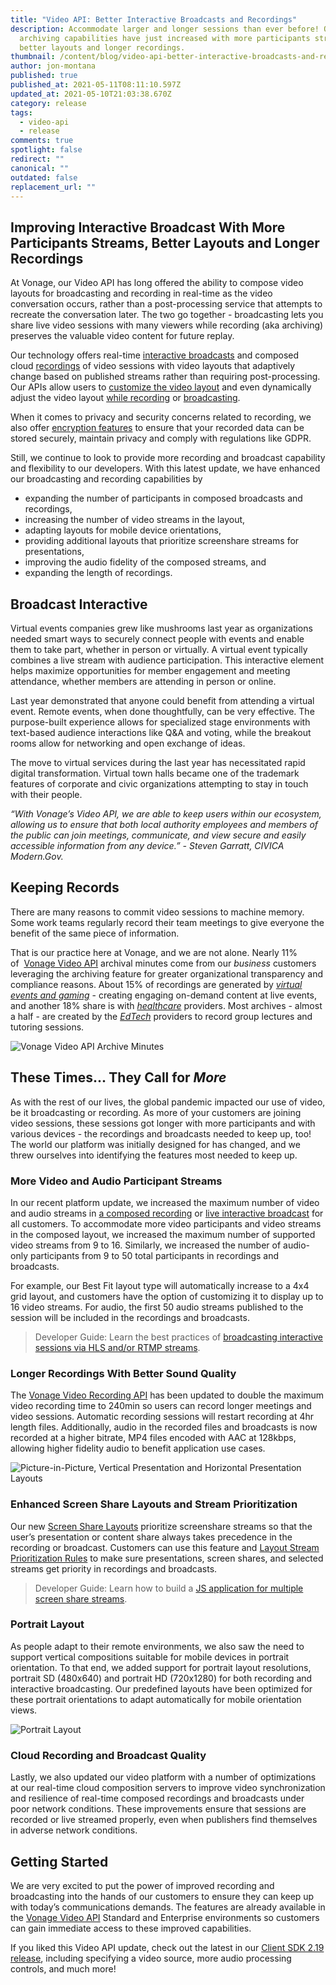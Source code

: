 ```yaml
---
title: "Video API: Better Interactive Broadcasts and Recordings"
description: Accommodate larger and longer sessions than ever before! Our
  archiving capabilities have just increased with more participants streams,
  better layouts and longer recordings.
thumbnail: /content/blog/video-api-better-interactive-broadcasts-and-recordings/videoapi_updates_1200x600-1-.png
author: jon-montana
published: true
published_at: 2021-05-11T08:11:10.597Z
updated_at: 2021-05-10T21:03:38.670Z
category: release
tags:
  - video-api
  - release
comments: true
spotlight: false
redirect: ""
canonical: ""
outdated: false
replacement_url: ""
---
```

## Improving Interactive Broadcast With More Participants Streams, Better Layouts and Longer Recordings

At Vonage, our Video API has long offered the ability to compose video layouts for broadcasting and recording in real-time as the video conversation occurs, rather than a post-processing service that attempts to recreate the conversation later. The two go together - broadcasting lets you share live video sessions with many viewers while recording (aka archiving) preserves the valuable video content for future replay. 

Our technology offers real-time [interactive broadcasts](https://tokbox.com/developer/guides/broadcast/live-interactive-video/) and composed cloud [recordings](https://tokbox.com/developer/guides/archiving/) of video sessions with video layouts that adaptively change based on published streams rather than requiring post-processing. Our APIs allow users to [customize the video layout](https://tokbox.com/developer/guides/archiving/layout-control.html) and even dynamically adjust the video layout [while recording](https://tokbox.com/developer/guides/archiving/layout-control.html#changing-layout-type) or [broadcasting](https://tokbox.com/developer/guides/broadcast/live-streaming/#changing-layout-type).    

When it comes to privacy and security concerns related to recording, we also offer [encryption features](https://tokbox.com/developer/guides/archiving/opentok-encryption.html) to ensure that your recorded data can be stored securely, maintain privacy and comply with regulations like GDPR. 

Still, we continue to look to provide more recording and broadcast capability and flexibility to our developers. With this latest update, we have enhanced our broadcasting and recording capabilities by 

* expanding the number of participants in composed broadcasts and recordings, 
* increasing the number of video streams in the layout,
* adapting layouts for mobile device orientations,
* providing additional layouts that prioritize screenshare streams for presentations, 
* improving the audio fidelity of the composed streams, and 
* expanding the length of recordings.

## Broadcast Interactive

Virtual events companies grew like mushrooms last year as organizations needed smart ways to securely connect people with events and enable them to take part, whether in person or virtually. A virtual event typically combines a live stream with audience participation. This interactive element helps maximize opportunities for member engagement and meeting attendance, whether members are attending in person or online.

Last year demonstrated that anyone could benefit from attending a virtual event. Remote events, when done thoughtfully, can be very effective. The purpose-built experience allows for specialized stage environments with text-based audience interactions like Q&A and voting, while the breakout rooms allow for networking and open exchange of ideas.  

The move to virtual services during the last year has necessitated rapid digital transformation. Virtual town halls became one of the trademark features of corporate and civic organizations attempting to stay in touch with their people.

*“With Vonage’s Video API, we are able to keep users within our ecosystem, allowing us to ensure that both local authority employees and members of the public can join meetings, communicate, and view secure and easily accessible information from any device.” - Steven Garratt, CIVICA Modern.Gov.*

## Keeping Records

There are many reasons to commit video sessions to machine memory. Some work teams regularly record their team meetings to give everyone the benefit of the same piece of information. 

That is our practice here at Vonage, and we are not alone. Nearly 11% of  [Vonage Video API](https://www.vonage.com/communications-apis/video/) archival minutes come from our *business* customers leveraging the archiving feature for greater organizational transparency and compliance reasons. About 15% of recordings are generated by *[virtual events and gaming](https://www.vonage.com/resources/customers/crowdcast/)* - creating engaging on-demand content at live events, and another 18% share is with *[healthcare](https://www.vonage.com/about-us/vonage-stories/vonage-lowers-barriers-to-care/)* providers. Most archives - almost a half - are created by the *[EdTech](https://www.vonage.com/resources/articles/changing-course-video-distance-learning/)* providers to record group lectures and tutoring sessions.  

![Vonage Video API Archive Minutes](/content/blog/video-api-better-interactive-broadcasts-and-recordings/vonage_video_recording_minutes.png "Vonage Video API Archive Minutes")

## These Times... They Call for *More*

As with the rest of our lives, the global pandemic impacted our use of video, be it broadcasting or recording. As more of your customers are joining video sessions, these sessions got longer with more participants and with various devices - the recordings and broadcasts needed to keep up, too! The world our platform was initially designed for has changed, and we threw ourselves into identifying the features most needed to keep up. 

### More Video and Audio Participant Streams

In our recent platform update, we increased the maximum number of video and audio streams in [a composed recording](https://tokbox.com/developer/guides/archiving/#individual-stream-and-composed-archives) or [live interactive broadcast](https://tokbox.com/developer/guides/broadcast/live-streaming/) for all customers. To accommodate more video participants and video streams in the composed layout, we increased the maximum number of supported video streams from 9 to 16. Similarly, we increased the number of audio-only participants from 9 to 50 total participants in recordings and broadcasts.

For example, our Best Fit layout type will automatically increase to a 4x4 grid layout, and customers have the option of customizing it to display up to 16 video streams. For audio, the first 50 audio streams published to the session will be included in the recordings and broadcasts. 

> Developer Guide: Learn the best practices of [broadcasting interactive sessions via HLS and/or RTMP streams](https://learn.vonage.com/blog/2020/09/22/dynamic-layouts-in-hls-rmtp-broadcasts-with-the-video-api-dr/).

### Longer Recordings With Better Sound Quality

The [Vonage Video Recording API](https://tokbox.com/developer/guides/archiving/) has been updated to double the maximum video recording time to 240min so users can record longer meetings and video sessions. Automatic recording sessions will restart recording at 4hr length files. Additionally, audio in the recorded files and broadcasts is now recorded at a higher bitrate, MP4 files encoded with AAC at 128kbps, allowing higher fidelity audio to benefit application use cases.  

![ Picture-in-Picture, Vertical Presentation and Horizontal Presentation Layouts](/content/blog/video-api-better-interactive-broadcasts-and-recordings/screenshot-2021-05-10-at-22.33.29.png " Picture-in-Picture, Vertical Presentation and Horizontal Presentation Layouts")

### Enhanced Screen Share Layouts and Stream Prioritization

Our new [Screen Share Layouts](https://tokbox.com/developer/guides/archive-broadcast-layout/#screen-sharing-layouts) prioritize screenshare streams so that the user’s presentation or content share always takes precedence in the recording or broadcast. Customers can use this feature and [Layout Stream Prioritization Rules](https://tokbox.com/developer/guides/archive-broadcast-layout/#stream-prioritization-rules) to make sure presentations, screen shares, and selected streams get priority in recordings and broadcasts. 

> Developer Guide: Learn how to build a [JS application for multiple screen share streams](https://learn.vonage.com/blog/2021/03/11/share-screens-together-with-your-friends-and-co-workers/).

### Portrait Layout 

As people adapt to their remote environments, we also saw the need to support vertical compositions suitable for mobile devices in portrait orientation. To that end, we added support for portrait layout resolutions, portrait SD (480x640) and portrait HD (720x1280) for both recording and interactive broadcasting. Our predefined layouts have been optimized for these portrait orientations to adapt automatically for mobile orientation views. 

![Portrait Layout](/content/blog/video-api-better-interactive-broadcasts-and-recordings/vertical-composing.png "Portrait Layout")

### Cloud Recording and Broadcast Quality

Lastly, we also updated our video platform with a number of optimizations at our real-time cloud composition servers to improve video synchronization and resilience of real-time composed recordings and broadcasts under poor network conditions. These improvements ensure that sessions are recorded or live streamed properly, even when publishers find themselves in adverse network conditions.

## Getting Started

We are very excited to put the power of improved recording and broadcasting into the hands of our customers to ensure they can keep up with today’s communications demands. The features are already available in the [Vonage Video API](https://tokbox.com/account/) Standard and Enterprise environments so customers can gain immediate access to these improved capabilities. 

If you liked this Video API update, check out the latest in our [Client SDK 2.19 release](https://learn.vonage.com/blog/2021/03/26/announcing-the-vonage-video-client-sdk-version-2-19/), including specifying a video source, more audio processing controls, and much more!